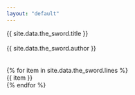 ```yaml
---
layout: "default"
---
```


<div class="title">
  {{  site.data.the_sword.title }}
</div>
<br />
<div class="author">
  {{  site.data.the_sword.author }}
</div>
<br />
<br />
{% for item in site.data.the_sword.lines %}
  <div>{{ item }}</div>
{% endfor %}
